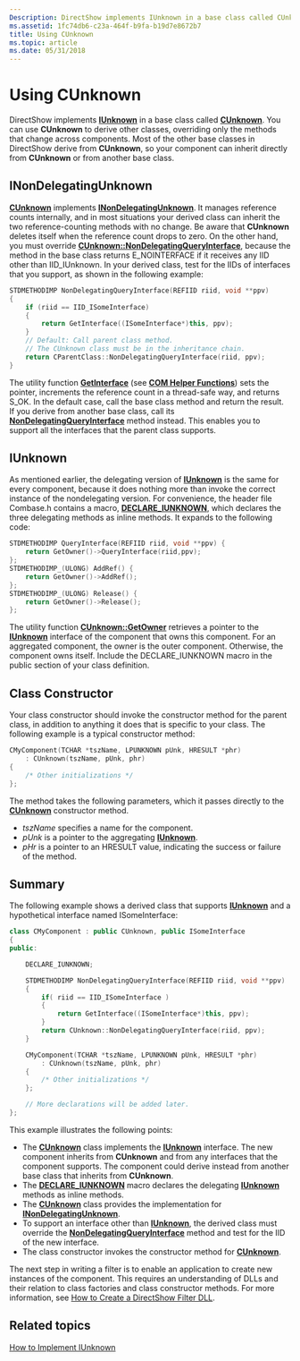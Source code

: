 ```yaml
---
Description: DirectShow implements IUnknown in a base class called CUnknown.
ms.assetid: 1fc74db6-c23a-464f-b9fa-b19d7e8672b7
title: Using CUnknown
ms.topic: article
ms.date: 05/31/2018
---
```


# Using CUnknown

DirectShow implements [**IUnknown**](/windows/win32/api/unknwn/nn-unknwn-iunknown) in a base class called [**CUnknown**](cunknown.md). You can use **CUnknown** to derive other classes, overriding only the methods that change across components. Most of the other base classes in DirectShow derive from **CUnknown**, so your component can inherit directly from **CUnknown** or from another base class.

## INonDelegatingUnknown

[**CUnknown**](cunknown.md) implements [**INonDelegatingUnknown**](inondelegatingunknown.md). It manages reference counts internally, and in most situations your derived class can inherit the two reference-counting methods with no change. Be aware that **CUnknown** deletes itself when the reference count drops to zero. On the other hand, you must override [**CUnknown::NonDelegatingQueryInterface**](cunknown-nondelegatingqueryinterface.md), because the method in the base class returns E\_NOINTERFACE if it receives any IID other than IID\_IUnknown. In your derived class, test for the IIDs of interfaces that you support, as shown in the following example:


```C++
STDMETHODIMP NonDelegatingQueryInterface(REFIID riid, void **ppv)
{
    if (riid == IID_ISomeInterface)
    {
        return GetInterface((ISomeInterface*)this, ppv);
    }
    // Default: Call parent class method. 
    // The CUnknown class must be in the inheritance chain.
    return CParentClass::NonDelegatingQueryInterface(riid, ppv);
}
```



The utility function [**GetInterface**](getinterface.md) (see [**COM Helper Functions**](com-helper-functions.md)) sets the pointer, increments the reference count in a thread-safe way, and returns S\_OK. In the default case, call the base class method and return the result. If you derive from another base class, call its [**NonDelegatingQueryInterface**](cunknown-nondelegatingqueryinterface.md) method instead. This enables you to support all the interfaces that the parent class supports.

## IUnknown

As mentioned earlier, the delegating version of [**IUnknown**](/windows/win32/api/unknwn/nn-unknwn-iunknown) is the same for every component, because it does nothing more than invoke the correct instance of the nondelegating version. For convenience, the header file Combase.h contains a macro, [**DECLARE\_IUNKNOWN**](declare-iunknown.md), which declares the three delegating methods as inline methods. It expands to the following code:


```C++
STDMETHODIMP QueryInterface(REFIID riid, void **ppv) {      
    return GetOwner()->QueryInterface(riid,ppv);            
};                                                          
STDMETHODIMP_(ULONG) AddRef() {                             
    return GetOwner()->AddRef();                            
};                                                          
STDMETHODIMP_(ULONG) Release() {                            
    return GetOwner()->Release();                           
};
```



The utility function [**CUnknown::GetOwner**](cunknown-getowner.md) retrieves a pointer to the [**IUnknown**](/windows/win32/api/unknwn/nn-unknwn-iunknown) interface of the component that owns this component. For an aggregated component, the owner is the outer component. Otherwise, the component owns itself. Include the DECLARE\_IUNKNOWN macro in the public section of your class definition.

## Class Constructor

Your class constructor should invoke the constructor method for the parent class, in addition to anything it does that is specific to your class. The following example is a typical constructor method:


```C++
CMyComponent(TCHAR *tszName, LPUNKNOWN pUnk, HRESULT *phr) 
    : CUnknown(tszName, pUnk, phr)
{ 
    /* Other initializations */ 
};
```



The method takes the following parameters, which it passes directly to the [**CUnknown**](cunknown.md) constructor method.

-   *tszName* specifies a name for the component.
-   *pUnk* is a pointer to the aggregating [**IUnknown**](/windows/win32/api/unknwn/nn-unknwn-iunknown).
-   *pHr* is a pointer to an HRESULT value, indicating the success or failure of the method.

## Summary

The following example shows a derived class that supports [**IUnknown**](/windows/win32/api/unknwn/nn-unknwn-iunknown) and a hypothetical interface named ISomeInterface:


```C++
class CMyComponent : public CUnknown, public ISomeInterface
{
public:

    DECLARE_IUNKNOWN;

    STDMETHODIMP NonDelegatingQueryInterface(REFIID riid, void **ppv)
    {
        if( riid == IID_ISomeInterface )
        {
            return GetInterface((ISomeInterface*)this, ppv);
        }
        return CUnknown::NonDelegatingQueryInterface(riid, ppv);
    }

    CMyComponent(TCHAR *tszName, LPUNKNOWN pUnk, HRESULT *phr) 
        : CUnknown(tszName, pUnk, phr)
    { 
        /* Other initializations */ 
    };

    // More declarations will be added later.
};
```



This example illustrates the following points:

-   The [**CUnknown**](cunknown.md) class implements the [**IUnknown**](/windows/win32/api/unknwn/nn-unknwn-iunknown) interface. The new component inherits from **CUnknown** and from any interfaces that the component supports. The component could derive instead from another base class that inherits from **CUnknown**.
-   The [**DECLARE\_IUNKNOWN**](declare-iunknown.md) macro declares the delegating [**IUnknown**](/windows/win32/api/unknwn/nn-unknwn-iunknown) methods as inline methods.
-   The [**CUnknown**](cunknown.md) class provides the implementation for [**INonDelegatingUnknown**](inondelegatingunknown.md).
-   To support an interface other than [**IUnknown**](/windows/win32/api/unknwn/nn-unknwn-iunknown), the derived class must override the [**NonDelegatingQueryInterface**](cunknown-nondelegatingqueryinterface.md) method and test for the IID of the new interface.
-   The class constructor invokes the constructor method for [**CUnknown**](cunknown.md).

The next step in writing a filter is to enable an application to create new instances of the component. This requires an understanding of DLLs and their relation to class factories and class constructor methods. For more information, see [How to Create a DirectShow Filter DLL](how-to-create-a-dll.md).

## Related topics

<dl> <dt>

[How to Implement IUnknown](how-to-implement-iunknown.md)
</dt> </dl>

 

 